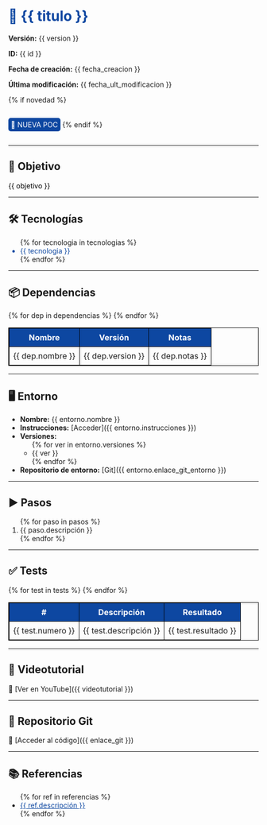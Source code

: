 <!-- Plantilla Markdown para Prueba de Concepto -->

<h1 style="color:#0d47a1;">📘 {{ titulo }}</h1>

<p><strong>Versión:</strong> {{ version }}</p>
<p><strong>ID:</strong> {{ id }}</p>
<p><strong>Fecha de creación:</strong> {{ fecha_creacion }}</p>
<p><strong>Última modificación:</strong> {{ fecha_ult_modificacion }}</p>

{% if novedad %}
<p style="color:#ffffff; background-color:#0d47a1; padding:5px; border-radius:5px; display:inline-block;">
  🔵 NUEVA POC
</p>
{% endif %}

---

## 🎯 Objetivo

<p style="color:#000000;">
  {{ objetivo }}
</p>

---

## 🛠️ Tecnologías

<ul>
  {% for tecnologia in tecnologias %}
  <li style="color:#0d47a1;">{{ tecnologia }}</li>
  {% endfor %}
</ul>

---

## 📦 Dependencias

<table style="width:100%; border:1px solid #000000; border-collapse: collapse;">
  <thead style="background-color:#0d47a1; color:#ffffff;">
    <tr>
      <th style="padding:8px; border:1px solid #000000;">Nombre</th>
      <th style="padding:8px; border:1px solid #000000;">Versión</th>
      <th style="padding:8px; border:1px solid #000000;">Notas</th>
    </tr>
  </thead>
  <tbody>
    {% for dep in dependencias %}
    <tr>
      <td style="padding:8px; border:1px solid #000000;">{{ dep.nombre }}</td>
      <td style="padding:8px; border:1px solid #000000;">{{ dep.version }}</td>
      <td style="padding:8px; border:1px solid #000000;">{{ dep.notas }}</td>
    </tr>
    {% endfor %}
  </tbody>
</table>

---

## 🖥️ Entorno

- <strong>Nombre:</strong> {{ entorno.nombre }}
- <strong>Instrucciones:</strong> [Acceder]({{ entorno.instrucciones }})
- <strong>Versiones:</strong>
  <ul>
    {% for ver in entorno.versiones %}
    <li>{{ ver }}</li>
    {% endfor %}
  </ul>
- <strong>Repositorio de entorno:</strong> [Git]({{ entorno.enlace_git_entorno }})

---

## ▶️ Pasos

<ol>
  {% for paso in pasos %}
  <li>{{ paso.descripción }}</li>
  {% endfor %}
</ol>

---

## ✅ Tests

<table style="width:100%; border:1px solid #000000; border-collapse: collapse;">
  <thead style="background-color:#0d47a1; color:#ffffff;">
    <tr>
      <th style="padding:8px; border:1px solid #000000;">#</th>
      <th style="padding:8px; border:1px solid #000000;">Descripción</th>
      <th style="padding:8px; border:1px solid #000000;">Resultado</th>
    </tr>
  </thead>
  <tbody>
    {% for test in tests %}
    <tr>
      <td style="padding:8px; border:1px solid #000000;">{{ test.numero }}</td>
      <td style="padding:8px; border:1px solid #000000;">{{ test.descripción }}</td>
      <td style="padding:8px; border:1px solid #000000;">{{ test.resultado }}</td>
    </tr>
    {% endfor %}
  </tbody>
</table>

---

## 🎥 Videotutorial

🔗 [Ver en YouTube]({{ videotutorial }})

---

## 🔗 Repositorio Git

📁 [Acceder al código]({{ enlace_git }})

---

## 📚 Referencias

<ul>
  {% for ref in referencias %}
  <li><a href="{{ ref.enlace }}" style="color:#0d47a1;">{{ ref.descripción }}</a></li>
  {% endfor %}
</ul>
